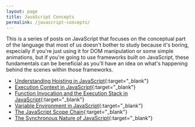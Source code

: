 ```yaml
---
layout: page
title: JavaScript Concepts
permalink: /javascript-concepts/
---
```


This is a series of posts on JavaScript that focuses on the conceptual part of the language that most of us doesn't bother to study because it's boring, especially if you're just using it for DOM manipulation or some simple animations, but if you're going to use frameworks built on JavaScript, these fundamentals can be beneficial as you'll have an idea on what's happening behind the scenes within those frameworks.

+ [Understanding Hoisting in JavaScript](https://kennyalmendral.github.io/understanding-javascript-hoisting/){:target="_blank"}
+ [Execution Context in JavaScript](https://kennyalmendral.github.io/javascript-execution-context/){:target="_blank"}
+ [Function Invocation and the Execution Stack in JavaScript](https://kennyalmendral.github.io/javascript-function-invocation-execution-stack/){:target="_blank"}
+ [Variable Environment in JavaScript](https://kennyalmendral.github.io/javascript-variable-environment/){:target="_blank"}
+ [The JavaScript Scope Chain](https://kennyalmendral.github.io/javascript-scope-chain/){:target="_blank"}
+ [The Synchronous Nature of JavaScript](https://kennyalmendral.github.io/synchronous-javascript/){:target="_blank"}

